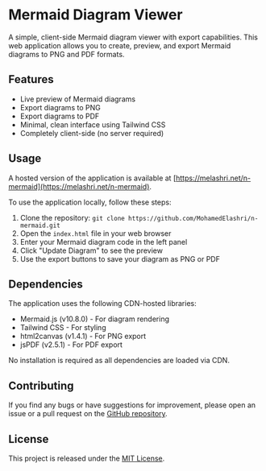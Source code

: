 # Mermaid Diagram Viewer

A simple, client-side Mermaid diagram viewer with export capabilities. This web application allows you to create, preview, and export Mermaid diagrams to PNG and PDF formats.

## Features

- Live preview of Mermaid diagrams
- Export diagrams to PNG
- Export diagrams to PDF
- Minimal, clean interface using Tailwind CSS
- Completely client-side (no server required)

## Usage

A hosted version of the application is available at [https://melashri.net/n-mermaid](https://melashri.net/n-mermaid).

To use the application locally, follow these steps:

1. Clone the repository: `git clone https://github.com/MohamedElashri/n-mermaid.git`
2. Open the `index.html` file in your web browser
3. Enter your Mermaid diagram code in the left panel
4. Click "Update Diagram" to see the preview
5. Use the export buttons to save your diagram as PNG or PDF

## Dependencies

The application uses the following CDN-hosted libraries:

- Mermaid.js (v10.8.0) - For diagram rendering
- Tailwind CSS - For styling
- html2canvas (v1.4.1) - For PNG export
- jsPDF (v2.5.1) - For PDF export

No installation is required as all dependencies are loaded via CDN.

## Contributing

If you find any bugs or have suggestions for improvement, please open an issue or a pull request on the [GitHub repository](https://github.com/MohamedElashri/n-mermaid).

## License

This project is released under the [MIT License](https://choosealicense.com/licenses/mit/).